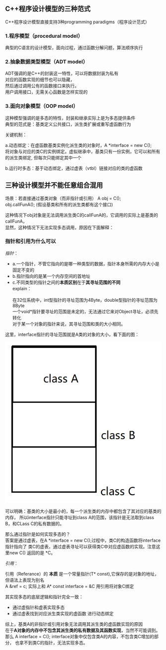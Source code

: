 
## C++程序设计模型的三种范式

C++程序设计模型直接支持3种programming paradigms（程序设计范式）

### 1.程序模型（procedural model）

典型的C语言的设计模型，面向过程，通过函数分解问题，算法顺序执行


### 2.抽象数据类型模型（ADT model）

ADT强调的是C++的封装这一特性，可以将数据封装为私有<br>
对应的函数实现的细节也可以隐藏，<br>
然后通过调用公有的函数接口来执行。<br>
用户调用接口，无需关心函数是怎样实现的


### 3.面向对象模型（OOP model）

这种模型强调的是多态的特性，封装和继承实际上是为多态提供条件<br>
典型的范式是：基类定义公共接口，派生类扩展或重写虚函数行为

关键机制：

a.动态绑定：在虚函数基类实例化派生类的对象时，A *interface = new C();<br>
将对象与对应的类C的实例绑定。虚拟继承中，基类只有一份实例，它可以和所有的派生类绑定,
但每次只能绑定其中一个

b.运行时多态：基于动态绑定，通过虚表（vtbl）链接对应的类的虚函数


## 三种设计模型并不能任意组合混用

场景：若直接通过基类对象（而非指针或引用） A obj = C();<br>
obj.callFunA(); (假设基类和所有的派生类都有这个接口)<br>

这种情况下obj对象是无法调用派生类C的callFunA的，它调用的实际上是基类的callFunA，<br>
显然，这种情况下无法实现多态调用，原因在下面解释：

### 指针和引用为什么可以

*指针*：

* a.一个指针，不管它指向的是哪一种类型的数据，指针本身所需的内存大小是固定不变的<br>
* b.指针指向的是某一个内存空间的首地址 <br>
* c.不同类型的指针之间的**本质区别**在于**其寻址范围的不同**<br>
explain：<br>   
在32位系统中，int型指针的寻址范围为4Byte，double型指针的寻址范围为8Byte<br>
一个void*指针要寻址的范围是未定的，无法通过它来对Object寻址，必须先转化<br>
对于某一个对象的指针来说，其寻址范围和类的大小相同。<br>

这里，interface指针的寻址范围就是A类的对象的大小，看下面的图：

![基类的派生类的内存大小](image-4.png)

可以明确：基类的大小是最小的，每一个派生类的内存中都包含了其对应的基类的内存，
所以interface指针只能寻址到class A的范围，该指针是无法取到class B，和CLass C的私有数据的。

那么通过指针是如何实现多态的？<br>
答案是通过虚表，在A *interface = new C();过程中，类C的构造函数将interface指针指向了
类C的虚表，通过虚表寻址可以获得类C中对应虚函数的实现。注意这里new C() 返回的是 *C。

*引用*：

引用（Referance）的 **本质** 是一个常量指针(T* const),它保存的是对象的地址，但语法上表现为别名<br>
A &ref = c; 实际上和 A* const interface = &C 用引用将对象C绑定<br>

其实现多态的底层逻辑和指针完全一致：

* 通过虚指针和虚表实现多态<br>
* 通过虚表找到对应派生类实现的虚函数 进行动态绑定


综上，基类A的非指针或引用对象无法调用其派生类的虚函数实现的原因<br>
在于**A对象的内存中不包含其派生类的私有数据及其函数实现**，当然不可能调到。<br>
那么 A interface = C(); interface对象中仅包含类A的内容，不包含类C增加的部分，
也拿不到类C的指针，无法实现多态。
